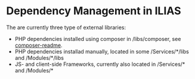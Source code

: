 # Dependency Management in ILIAS

The are currently three type of external libraries:
- PHP dependencies installed using composer in /libs/composer, see [composer-readme](libs/composer/README.md).
- PHP dependencies installad manually, located in some /Services/\*/libs and /Modules/\*/libs
- JS- and client-side Frameworks, currently also located in /Services\/* and /Modules\/* 